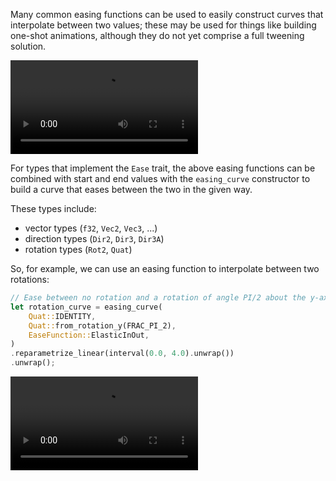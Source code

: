 <!-- Add most common interpolations -->
<!-- https://github.com/bevyengine/bevy/pull/15675 -->

Many common easing functions can be used to easily construct curves that 
interpolate between two values; these may be used for things like building
one-shot animations, although they do not yet comprise a full tweening solution.

<video controls><source src="ease-functions.mp4" type="video/mp4"/></video>

For types that implement the `Ease` trait, the above easing functions can be
combined with start and end values with the `easing_curve` constructor to build
a curve that eases between the two in the given way.

These types include:
- vector types (`f32`, `Vec2`, `Vec3`, ...)
- direction types (`Dir2`, `Dir3`, `Dir3A`)
- rotation types (`Rot2`, `Quat`)

So, for example, we can use an easing function to interpolate between two 
rotations:
```rust
// Ease between no rotation and a rotation of angle PI/2 about the y-axis.
let rotation_curve = easing_curve(
    Quat::IDENTITY,
    Quat::from_rotation_y(FRAC_PI_2),
    EaseFunction::ElasticInOut,
)
.reparametrize_linear(interval(0.0, 4.0).unwrap())
.unwrap();
```

<video controls><source src="eased-rotation.mp4" type="video/mp4"/></video>
